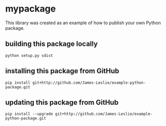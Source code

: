 # mypackage
This library was created as an example of how to publish your own Python package.

## building this package locally
`python setup.py sdist`

## installing this package from GitHub
`pip install git+http://github.com/James-Leslie/example-python-package.git`

## updating this package from GitHub
`pip install --upgrade git+http://github.com/James-Leslie/example-python-package.git`
